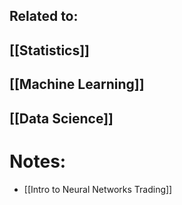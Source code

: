 
## Related to:
## [[Statistics]]
## [[Machine Learning]]
## [[Data Science]]

# Notes:
- [[Intro to Neural Networks Trading]]